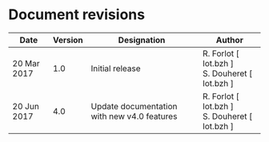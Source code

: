 Document revisions
==================

| Date        | Version | Designation                          | Author                  |
|-------------|---------|--------------------------------------|-------------------------|
| 20 Mar 2017 |   1.0   | Initial release                      | R. Forlot [ Iot.bzh ] <br/> S. Douheret [ Iot.bzh ] |
| 20 Jun 2017 |   4.0   | Update documentation with new v4.0 features | R. Forlot [ Iot.bzh ] <br/> S. Douheret [ Iot.bzh ] |
